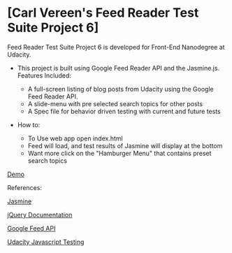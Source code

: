 # [Carl Vereen's Feed Reader Test Suite Project 6]

Feed Reader Test Suite Project 6 is developed for Front-End Nanodegree at Udacity.

* This project is built using Google Feed Reader API and the Jasmine.js.
  Features Included:
    * A full-screen listing of blog posts from Udacity using the Google Feed Reader API.
    * A slide-menu with pre selected search topics for other posts
    * A Spec file for behavior driven testing with current and future tests


* How to:
    * To Use web app open index.html
    * Feed will load, and test results of Jasmine will display at the bottom
    * Want more click on the "Hamburger Menu" that contains preset search topics


[Demo](http://mehkai.github.io/feedReader-jasmineTest)


References:


[Jasmine](http://jasmine.github.io/2.1/introduction.html)

[jQuery Documentation](https://jquery.com/)

[Google Feed API](https://developers.google.com/feed/?hl=en)

[Udacity Javascript Testing](https://www.udacity.com/course/viewer#!/c-ud549-nd)

